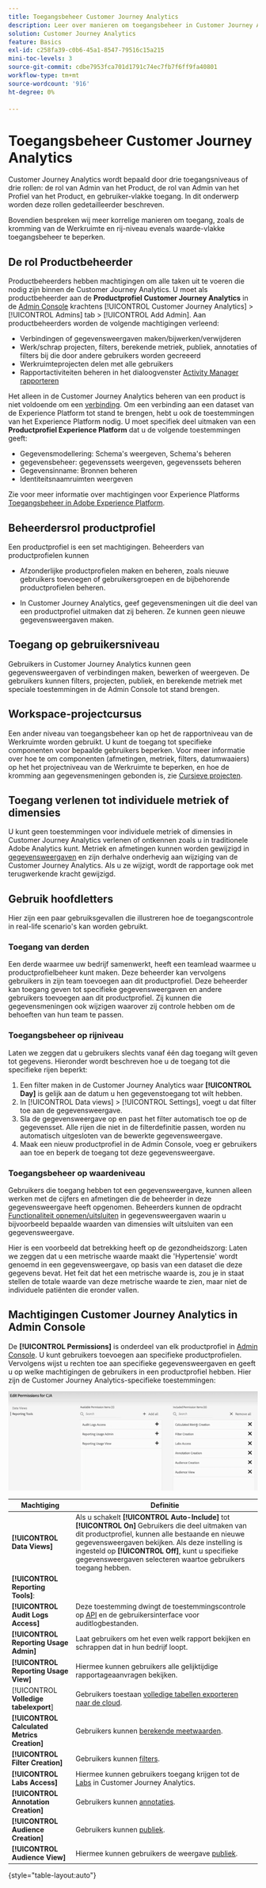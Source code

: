 ```yaml
---
title: Toegangsbeheer Customer Journey Analytics
description: Leer over manieren om toegangsbeheer in Customer Journey Analytics uit te voeren.
solution: Customer Journey Analytics
feature: Basics
exl-id: c258fa39-c0b6-45a1-8547-79516c15a215
mini-toc-levels: 3
source-git-commit: cdbe7953fca701d1791c74ec7fb7f6ff9fa40801
workflow-type: tm+mt
source-wordcount: '916'
ht-degree: 0%

---
```


# Toegangsbeheer Customer Journey Analytics

Customer Journey Analytics wordt bepaald door drie toegangsniveaus of drie rollen: de rol van Admin van het Product, de rol van Admin van het Profiel van het Product, en gebruiker-vlakke toegang. In dit onderwerp worden deze rollen gedetailleerder beschreven.

Bovendien bespreken wij meer korrelige manieren om toegang, zoals de kromming van de Werkruimte en rij-niveau evenals waarde-vlakke toegangsbeheer te beperken.

## De rol Productbeheerder

Productbeheerders hebben machtigingen om alle taken uit te voeren die nodig zijn binnen de Customer Journey Analytics. U moet als productbeheerder aan de **Productprofiel Customer Journey Analytics** in de [Admin Console](https://adminconsole.adobe.com/enterprise/) krachtens [!UICONTROL Customer Journey Analytics] > [!UICONTROL Admins] tab > [!UICONTROL Add Admin]. Aan productbeheerders worden de volgende machtigingen verleend:

* Verbindingen of gegevensweergaven maken/bijwerken/verwijderen
* Werk/schrap projecten, filters, berekende metriek, publiek, annotaties of filters bij die door andere gebruikers worden gecreeerd
* Werkruimteprojecten delen met alle gebruikers
* Rapportactiviteiten beheren in het dialoogvenster [Activity Manager rapporteren](/help/reporting-activity-manager/reporting-activity-overview.md)

Het alleen in de Customer Journey Analytics beheren van een product is niet voldoende om een [verbinding](/help/connections/overview.md). Om een verbinding aan een dataset van de Experience Platform tot stand te brengen, hebt u ook de toestemmingen van het Experience Platform nodig. U moet specifiek deel uitmaken van een **Productprofiel Experience Platform** dat u de volgende toestemmingen geeft:

* Gegevensmodellering: Schema&#39;s weergeven, Schema&#39;s beheren
* gegevensbeheer: gegevenssets weergeven, gegevenssets beheren
* Gegevensinname: Bronnen beheren
* Identiteitsnaamruimten weergeven

Zie voor meer informatie over machtigingen voor Experience Platforms [Toegangsbeheer in Adobe Experience Platform](https://experienceleague.adobe.com/docs/experience-platform/access-control/home.html).

## Beheerdersrol productprofiel

Een productprofiel is een set machtigingen. Beheerders van productprofielen kunnen

* Afzonderlijke productprofielen maken en beheren, zoals nieuwe gebruikers toevoegen of gebruikersgroepen en de bijbehorende productprofielen beheren.

* In Customer Journey Analytics, geef gegevensmeningen uit die deel van een productprofiel uitmaken dat zij beheren. Ze kunnen geen nieuwe gegevensweergaven maken.

## Toegang op gebruikersniveau

Gebruikers in Customer Journey Analytics kunnen geen gegevensweergaven of verbindingen maken, bewerken of weergeven. De gebruikers kunnen filters, projecten, publiek, en berekende metriek met speciale toestemmingen in de Admin Console tot stand brengen.

## Workspace-projectcursus

Een ander niveau van toegangsbeheer kan op het de rapportniveau van de Werkruimte worden gebruikt. U kunt de toegang tot specifieke componenten voor bepaalde gebruikers beperken. Voor meer informatie over hoe te om componenten (afmetingen, metriek, filters, datumwaaiers) op het het projectniveau van de Werkruimte te beperken, en hoe de kromming aan gegevensmeningen gebonden is, zie [Cursieve projecten](/help/analysis-workspace/curate-share/curate.md).

## Toegang verlenen tot individuele metriek of dimensies

U kunt geen toestemmingen voor individuele metriek of dimensies in Customer Journey Analytics verlenen of ontkennen zoals u in traditionele Adobe Analytics kunt. Metriek en afmetingen kunnen worden gewijzigd in [gegevensweergaven](/help/data-views/data-views.md) en zijn derhalve onderhevig aan wijziging van de Customer Journey Analytics. Als u ze wijzigt, wordt de rapportage ook met terugwerkende kracht gewijzigd.

## Gebruik hoofdletters

Hier zijn een paar gebruiksgevallen die illustreren hoe de toegangscontrole in real-life scenario&#39;s kan worden gebruikt.

### Toegang van derden

Een derde waarmee uw bedrijf samenwerkt, heeft een teamlead waarmee u productprofielbeheer kunt maken. Deze beheerder kan vervolgens gebruikers in zijn team toevoegen aan dit productprofiel. Deze beheerder kan toegang geven tot specifieke gegevensweergaven en andere gebruikers toevoegen aan dit productprofiel. Zij kunnen die gegevensmeningen ook wijzigen waarover zij controle hebben om de behoeften van hun team te passen.

### Toegangsbeheer op rijniveau

Laten we zeggen dat u gebruikers slechts vanaf één dag toegang wilt geven tot gegevens. Hieronder wordt beschreven hoe u de toegang tot die specifieke rijen beperkt:

1. Een filter maken in de Customer Journey Analytics waar **[!UICONTROL Day]** is gelijk aan de datum u hen gegevenstoegang tot wilt hebben.
1. In [!UICONTROL Data views] > [!UICONTROL Settings], voegt u dat filter toe aan de gegevensweergave.
1. Sla de gegevensweergave op en past het filter automatisch toe op de gegevensset. Alle rijen die niet in de filterdefinitie passen, worden nu automatisch uitgesloten van de bewerkte gegevensweergave.
1. Maak een nieuw productprofiel in de Admin Console, voeg er gebruikers aan toe en beperk de toegang tot deze gegevensweergave.

### Toegangsbeheer op waardeniveau

Gebruikers die toegang hebben tot een gegevensweergave, kunnen alleen werken met de cijfers en afmetingen die de beheerder in deze gegevensweergave heeft opgenomen. Beheerders kunnen de opdracht [Functionaliteit opnemen/uitsluiten](/help/data-views/component-settings/include-exclude-values.md) in gegevensweergaven waarin u bijvoorbeeld bepaalde waarden van dimensies wilt uitsluiten van een gegevensweergave.

Hier is een voorbeeld dat betrekking heeft op de gezondheidszorg: Laten we zeggen dat u een metrische waarde maakt die &#39;Hypertensie&#39; wordt genoemd in een gegevensweergave, op basis van een dataset die deze gegevens bevat. Het feit dat het een metrische waarde is, zou je in staat stellen de totale waarde van deze metrische waarde te zien, maar niet de individuele patiënten die eronder vallen.

## Machtigingen Customer Journey Analytics in Admin Console

De **[!UICONTROL Permissions]** is onderdeel van elk productprofiel in [Admin Console](https://adminconsole.adobe.com/enterprise/). U kunt gebruikers toevoegen aan specifieke productprofielen. Vervolgens wijst u rechten toe aan specifieke gegevensweergaven en geeft u op welke machtigingen de gebruikers in een productprofiel hebben. Hier zijn de Customer Journey Analytics-specifieke toestemmingen:

![beheerdersrechten](assets/permissions.png)

| Machtiging | Definitie |
| --- | --- |
| **[!UICONTROL Data Views]** | Als u schakelt **[!UICONTROL Auto-Include]** tot **[!UICONTROL On]** Gebruikers die deel uitmaken van dit productprofiel, kunnen alle bestaande en nieuwe gegevensweergaven bekijken. Als deze instelling is ingesteld op **[!UICONTROL Off]**, kunt u specifieke gegevensweergaven selecteren waartoe gebruikers toegang hebben. |
| **[!UICONTROL Reporting Tools]**: |   |
| **[!UICONTROL Audit Logs Access]** | Deze toestemming dwingt de toestemmingscontrole op [API](https://adobe.io/cja-apis/docs/endpoints/auditlogs/) en de gebruikersinterface voor auditlogbestanden. |
| **[!UICONTROL Reporting Usage Admin]** | Laat gebruikers om het even welk rapport bekijken en schrappen dat in hun bedrijf loopt. |
| **[!UICONTROL Reporting Usage View]** | Hiermee kunnen gebruikers alle gelijktijdige rapportageaanvragen bekijken. |
| [!UICONTROL **Volledige tabelexport**] | Gebruikers toestaan [volledige tabellen exporteren naar de cloud](/help/analysis-workspace/export/export-cloud.md). |
| **[!UICONTROL Calculated Metrics Creation]** | Gebruikers kunnen [berekende meetwaarden](/help/components/calc-metrics/calc-metr-overview.md). |
| **[!UICONTROL Filter Creation]** | Gebruikers kunnen [filters](/help/components/filters/filters-overview.md). |
| **[!UICONTROL Labs Access]** | Hiermee kunnen gebruikers toegang krijgen tot de [Labs](/help/labs/labs.md) in Customer Journey Analytics. |
| **[!UICONTROL Annotation Creation]** | Gebruikers kunnen [annotaties](/help/components/annotations/overview.md). |
| **[!UICONTROL Audience Creation]** | Gebruikers kunnen [publiek](/help/components/audiences/audiences-overview.md). |
| **[!UICONTROL Audience View]** | Hiermee kunnen gebruikers de weergave [publiek](/help/components/audiences/audiences-overview.md). |

{style="table-layout:auto"}
